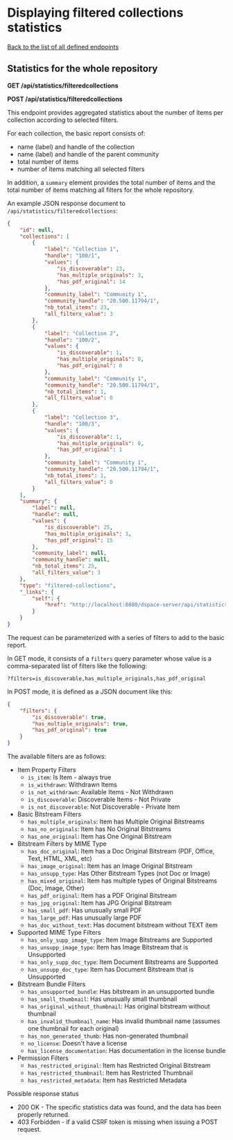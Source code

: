 # Displaying filtered collections statistics
[Back to the list of all defined endpoints](endpoints.md)

## Statistics for the whole repository
**GET /api/statistics/filteredcollections**

**POST /api/statistics/filteredcollections**

This endpoint provides aggregated statistics about the number of items per collection according to selected filters.

For each collection, the basic report consists of:
* name (label) and handle of the collection
* name (label) and handle of the parent community
* total number of items
* number of items matching all selected filters

In addition, a `summary` element provides the total number of items and the total number of items matching all filters
for the whole repository.

An example JSON response document to `/api/statistics/filteredcollections`:
```json
{
    "id": null,
    "collections": [
        {
            "label": "Collection 1",
            "handle": "100/1",
            "values": {
                "is_discoverable": 23,
                "has_multiple_originals": 3,
                "has_pdf_original": 14
            },
            "community_label": "Community 1",
            "community_handle": "20.500.11794/1",
            "nb_total_items": 23,
            "all_filters_value": 3
        },
        {
            "label": "Collection 2",
            "handle": "100/2",
            "values": {
                "is_discoverable": 1,
                "has_multiple_originals": 0,
                "has_pdf_original": 0
            },
            "community_label": "Community 1",
            "community_handle": "20.500.11794/1",
            "nb_total_items": 1,
            "all_filters_value": 0
        },
        {
            "label": "Collection 3",
            "handle": "100/3",
            "values": {
                "is_discoverable": 1,
                "has_multiple_originals": 0,
                "has_pdf_original": 1
            },
            "community_label": "Community 1",
            "community_handle": "20.500.11794/1",
            "nb_total_items": 1,
            "all_filters_value": 0
        }
    ],
    "summary": {
        "label": null,
        "handle": null,
        "values": {
            "is_discoverable": 25,
            "has_multiple_originals": 3,
            "has_pdf_original": 15
        },
        "community_label": null,
        "community_handle": null,
        "nb_total_items": 25,
        "all_filters_value": 3
    },
    "type": "filtered-collections",
    "_links": {
        "self": {
            "href": "http://localhost:8080/dspace-server/api/statistics/filtered-collections"
        }
    }
}
```

The request can be parameterized with a series of filters to add to the basic report.

In GET mode, it consists of a `filters` query parameter whose value is a comma-separated list of filters
like the following:
```
?filters=is_discoverable,has_multiple_originals,has_pdf_original
```

In POST mode, it is defined as a JSON document like this:
```json
{
    "filters": {
        "is_discoverable": true,
        "has_multiple_originals": true,
        "has_pdf_original": true
    }
}
```

The available filters are as follows:

* Item Property Filters
    * `is_item`: Is Item - always true
    * `is_withdrawn`: Withdrawn Items
    * `is_not_withdrawn`: Available Items - Not Withdrawn
    * `is_discoverable`: Discoverable Items - Not Private
    * `is_not_discoverable`: Not Discoverable - Private Item
* Basic Bitstream Filters
    * `has_multiple_originals`: Item has Multiple Original Bitstreams
    * `has_no_originals`: Item has No Original Bitstreams
    * `has_one_original`: Item has One Original Bitstream
* Bitstream Filters by MIME Type
    * `has_doc_original`: Item has a Doc Original Bitstream (PDF, Office, Text, HTML, XML, etc)
    * `has_image_original`: Item has an Image Original Bitstream
    * `has_unsupp_type`: Has Other Bitstream Types (not Doc or Image)
    * `has_mixed_original`: Item has multiple types of Original Bitstreams (Doc, Image, Other)
    * `has_pdf_original`: Item has a PDF Original Bitstream
    * `has_jpg_original`: Item has JPG Original Bitstream
    * `has_small_pdf`: Has unusually small PDF
    * `has_large_pdf`: Has unusually large PDF
    * `has_doc_without_text`: Has document bitstream without TEXT item
* Supported MIME Type Filters
    * `has_only_supp_image_type`: Item Image Bitstreams are Supported
    * `has_unsupp_image_type`: Item has Image Bitstream that is Unsupported
    * `has_only_supp_doc_type`: Item Document Bitstreams are Supported
    * `has_unsupp_doc_type`: Item has Document Bitstream that is Unsupported
* Bitstream Bundle Filters
    * `has_unsupported_bundle`: Has bitstream in an unsupported bundle
    * `has_small_thumbnail`: Has unusually small thumbnail
    * `has_original_without_thumbnail`: Has original bitstream without thumbnail
    * `has_invalid_thumbnail_name`: Has invalid thumbnail name (assumes one thumbnail for each original)
    * `has_non_generated_thumb`: Has non-generated thumbnail
    * `no_license`: Doesn't have a license
    * `has_license_documentation`: Has documentation in the license bundle
* Permission Filters
    * `has_restricted_original`: Item has Restricted Original Bitstream
    * `has_restricted_thumbnail`: Item has Restricted Thumbnail
    * `has_restricted_metadata`: Item has Restricted Metadata

Possible response status

* 200 OK - The specific statistics data was found, and the data has been properly returned.
* 403 Forbidden - if a valid CSRF token is missing when issuing a POST request.
